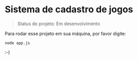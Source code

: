 # Sistema de cadastro de jogos

> Status do projeto: Em desenvolvimento

Para rodar esse projeto em sua máquina, por favor digite:

```
node app.js
```

:-)
